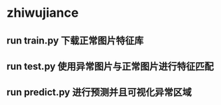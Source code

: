 # zhiwujiance
## run train.py 下载正常图片特征库
## run test.py 使用异常图片与正常图片进行特征匹配
## run predict.py 进行预测并且可视化异常区域
